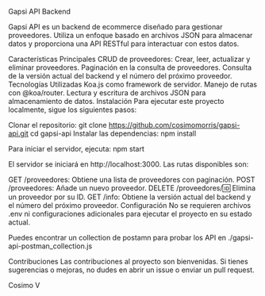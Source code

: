 Gapsi API Backend

Gapsi API es un backend de ecommerce diseñado para gestionar proveedores. Utiliza un enfoque basado en archivos JSON para almacenar datos y proporciona una API RESTful para interactuar con estos datos.

Características Principales
CRUD de proveedores: Crear, leer, actualizar y eliminar proveedores.
Paginación en la consulta de proveedores.
Consulta de la versión actual del backend y el número del próximo proveedor.
Tecnologías Utilizadas
Koa.js como framework de servidor.
Manejo de rutas con @koa/router.
Lectura y escritura de archivos JSON para almacenamiento de datos.
Instalación
Para ejecutar este proyecto localmente, sigue los siguientes pasos:

Clonar el repositorio:
git clone https://github.com/cosimomorris/gapsi-api.git
cd gapsi-api
Instalar las dependencias:
npm install

Para iniciar el servidor, ejecuta:
npm start

El servidor se iniciará en http://localhost:3000. Las rutas disponibles son:

GET /proveedores: Obtiene una lista de proveedores con paginación.
POST /proveedores: Añade un nuevo proveedor.
DELETE /proveedores/:id: Elimina un proveedor por su ID.
GET /info: Obtiene la versión actual del backend y el número del próximo proveedor.
Configuración
No se requieren archivos .env ni configuraciones adicionales para ejecutar el proyecto en su estado actual.

Puedes encontrar un collection de postamn para probar los API en ./gapsi-api-postman_collection.js

Contribuciones
Las contribuciones al proyecto son bienvenidas. Si tienes sugerencias o mejoras, no dudes en abrir un issue o enviar un pull request.

Cosimo V
